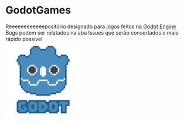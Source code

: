 # GodotGames
Reeeeeeeeeeeepositório designado para jogos feitos na <a href="https://godotengine.org/">Godot Engine</a></br>
Bugs podem ser relatados na aba Issues que serão consertados o mais rápido possível</br>
<img src="pixels-godot.png" width="205">
